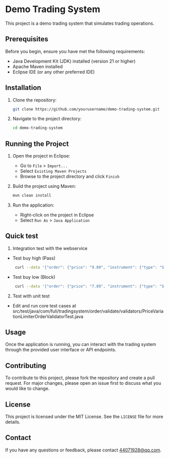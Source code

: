 # Demo Trading System

This project is a demo trading system that simulates trading operations.

## Prerequisites

Before you begin, ensure you have met the following requirements:
- Java Development Kit (JDK) installed (version 21 or higher)
- Apache Maven installed
- Eclipse IDE (or any other preferred IDE)

## Installation

1. Clone the repository:
    ```sh
    git clone https://github.com/yourusername/demo-trading-system.git
    ```
2. Navigate to the project directory:
    ```sh
    cd demo-trading-system
    ```

## Running the Project

1. Open the project in Eclipse:
    - Go to `File` > `Import...`
    - Select `Existing Maven Projects`
    - Browse to the project directory and click `Finish`

2. Build the project using Maven:
    ```sh
    mvn clean install
    ```

3. Run the application:
    - Right-click on the project in Eclipse
    - Select `Run As` > `Java Application`


## Quick test

1. Integration test with the webservice
- Test buy high (Pass)
    ```sh
     curl --data '{"order": {"price": "9.89", "instrument": {"type": "Stock", "symbol": "KS200400F5.KS"}, "quantity": "1000", "side": "Buy"}}' -X POST -H 'content-type:application/json' http://localhost:8080/api/stockorder/place -vv
    ```
- Test buy low (Block)
    ```sh
     curl --data '{"order": {"price": "7.89", "instrument": {"type": "Stock", "symbol": "KS200400F5.KS"}, "quantity": "1000", "side": "Buy"}}' -X POST -H 'content-type:application/json' http://localhost:8080/api/stockorder/place -vv
    ```
2. Test with unit test
- Edit and run core test cases at src/test/java/com/fuli/tradingsystem/order/validate/validators/PriceVariationLimiterOrderValidatorTest.java
## Usage

Once the application is running, you can interact with the trading system through the provided user interface or API endpoints.

## Contributing

To contribute to this project, please fork the repository and create a pull request. For major changes, please open an issue first to discuss what you would like to change.

## License

This project is licensed under the MIT License. See the `LICENSE` file for more details.

## Contact

If you have any questions or feedback, please contact [44071928@qq.com](mailto:44071928@qq.com).
